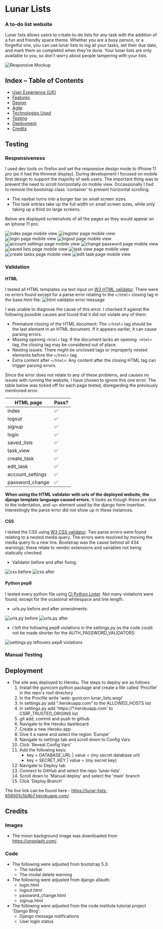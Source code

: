 # Lunar Lists
### A to-do list website
Lunar lists allows users to create to-do lists for any task with the addition of a fun and friendly space theme. Whether you are a busy person, or a forgetful one, you can use lunar lists to log all your tasks, set their due date, and mark them as completed when they're done. Your lunar lists are only available to you, so don't worry about people tampering with your lists.

![Responsive Mockup](documentation/screenshots/amiresponsive.png)

## Index – Table of Contents
* [User Experience (UX)](#user-experience-ux) 
* [Features](#features)
* [Design](#design)
* [Agile](#agile)
* [Technologies Used](#technologies-used)
* [Testing](#testing)
* [Deployment](#deployment)
* [Credits](#credits)

## Testing
### Responsiveness
I used dev tools on firefox and set the responsive design mode to iPhone 11 pro (as it had the thinnest display). During development I focused on mobile first design to support the majority of web users. The important thing was to prevent the need to scroll horizontally on mobile view. Occassionally I had to remove the bootstrap class 'container' to prevent horizontal scrolling.
- The navbar turns into a burger bar on small screen sizes.
- The task entries take up the full width on small screen sizes, while only taking up a third on large screens.

Below are displayed screenshots of all the pages as they would appear on an iphone 11 pro:

![index page mobile view](documentation/screenshots/index.png)
![register page mobile view](documentation/screenshots/register.png)
![login page mobile view](documentation/screenshots/login.png)
![logout page mobile view](documentation/screenshots/logout.png)
![account settings page mobile view](documentation/screenshots/account-settings.png)
![change password page mobile view](documentation/screenshots/change-password.png)
![saved lists page mobile view](documentation/screenshots/saved-lists.png)
![task view page mobile view](documentation/screenshots/task-view.png)
![create tasks page mobile view](documentation/screenshots/create-task.png)
![edit task page mobile view](documentation/screenshots/edit-task.png)

### Validation
#### HTML
I tested all HTML templates via text input on [W3 HTML validator](https://validator.w3.org/). There were no errors found except for a parse error relating to the `</html>` closing tag in the base.html file:
![html validator error message](documentation/validator/html/html-error.png)

I was unable to diagnose the cause of this error. I checked it against the following possible causes and found that it did not violate any of them:
- Premature closing of the HTML document: The `</html>` tag should be the last element in an HTML document. If it appears earlier, it can cause parsing errors.
- Missing opening `<html>` tag: If the document lacks an opening` <html>` tag, the closing tag may be considered out of place.
- Nesting issues: There might be unclosed tags or improperly nested elements before the `</html>` tag.
- Extra content after `</html>`: Any content after the closing HTML tag can trigger parsing errors.

Since the error does not relate to any of these problems, and causes no issues with running the website, I have chosen to ignore this one error. The table below was ticked off for each page tested, disregarding the previously mentioned error.

| HTML page       | Pass? |
|-----------------|-------|
| index           | ✅     |
| logout          | ✅     |
| signup          | ✅     |
| login           | ✅     |
| saved_lists     | ✅     |
| task_view       | ✅     |
| create_task     | ✅     |
| edit_task       | ✅     |
| account_settings| ✅     |
| password_change | ✅     |

**When using the HTML validator with urls of the deployed website, the django template language caused errors.** It looks as though these are due to the indentation, and `<p>` element used by the django form insertion. Interestingly the parse error did not show up in these instances.

#### CSS
I tested the CSS using [W3 CSS validator](https://jigsaw.w3.org/css-validator/). Two parse errors were found relating to a nested media query. The errors were resolved by moving the media query to a new line. Bootstrap was the cause behind all 434 warnings; these relate to vendor extensions and variables not being statically checked.
- Validator before and after fixing:

![css before](documentation/validator/css/css-before.png)
![css after](documentation/validator/css/css-after.png)

#### Python pep8
I tested every python file using [CI Python Linter](https://pep8ci.herokuapp.com/). Not many violations were found, except for the ocasional whitespace and line length.
- urls.py before and after amendments:

![urls.py before](documentation/validator/pep8/urls-before.png)
![urls.py after](documentation/validator/pep8/urls-after.png)

- I left the following pep8 violations in the settings.py as the code could not be made shorter for the AUTH_PASSWORD_VALIDATORS:

![settings.py leftovers pep8 violations](documentation/validator/pep8/settings-after.png)

### Manual Testing

## Deployment

- The site was deployed to Heroku. The steps to deploy are as follows:
  1. Install the gunicorn python package and create a file called 'Procfile' in the repo's root directory
  2. In the Procfile write 'web: gunicorn lunar_lists.wsgi'
  3. In settings.py add ".herokuapp.com" to the ALLOWED_HOSTS list
  4. In settings.py add 'https://*.herokuapp.com' to CSRF_TRUSTED_ORIGINS list
  5. git add, commit and push to github
  6. Navigate to the Heroku dashboard
  7. Create a new Heroku app
  8. Give it a name and select the region 'Europe'
  9. Navigate to settings tab and scroll down to Config Vars
  10. Click 'Reveal Config Vars'
  11. Add the following keys:
      - key = DATABASE_URL | value = (my secret database url)
      - key = SECRET_KEY | value = (my secret key)
  12. Navigate to Deploy tab
  13. Connect to GitHub and select the repo 'lunar-lists'
  14. Scroll down to 'Manual deploy' and select the 'main' branch
  15. Click 'Deploy Branch'
 
The live link can be found here - https://lunar-lists-658001c5b8b7.herokuapp.com/

## Credits
### Images
- The moon background image was downloaded from https://unsplash.com/.
### Code
- The following were adjusted from bootstrap 5.3:
  - The navbar
  - The modal delete warning
- The following were adjusted from django allauth:
  - login.html
  - logout.html
  - password_change.html
  - signup.html
- The following were adjusted from the code institute tutorial project 'Django Blog':
  - Django message notifications
  - User login status